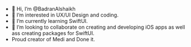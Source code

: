 - 👋 Hi, I’m @BadranAlshaikh
- 👀 I’m interested in UX/UI Design and coding.
- 🌱 I’m currently learning SwiftUI.
- 💞️ I’m looking to collaborate on creating and developing iOS apps as well ass creating packages for SwiftUI.
- Proud creator of Medi and Done it. 
